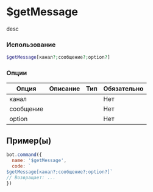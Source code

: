 # $getMessage
desc
### Использование
```php
$getMessage[канал?;сообщение?;option?]
```

### Опции

| Опция | Описание | Тип | Обязательно |
|--------|-------------|------|----------|
| канал |  |  | Нет | 
| сообщение |  |  | Нет | 
| option |  |  | Нет |
## Пример(ы)

```javascript
bot.command({
  name: '$getMessage',
  code: `
$getMessage[канал?;сообщение?;option?]`
// Возвращает: ...
})
```
